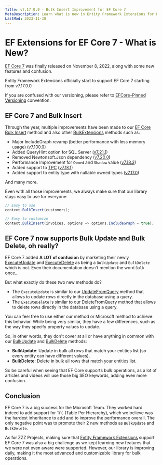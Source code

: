 ```yaml
---
Title: v7.17.0.0 - Bulk Insert Improvement for EF Core 7
MetaDescription: Learn what is new in Entity Framework Extensions for EF Core 7 and what the Microsoft new features called BulkUpdate and BulkDelete really are.
LastMod: 2023-11-30
---
```


# EF Extensions for EF Core 7 - What is New?

[EF Core 7](https://github.com/dotnet/efcore/releases/tag/v7.0.0) was finally released on November 8, 2022, along with some new features and confusion.

Entity Framework Extensions officially start to support EF Core 7 starting from v7.17.0.0

If you are confused with our versioning, please refer to [EFCore-Pinned Versioning](/efcore-pinned-versioning) convention.

## EF Core 7 and Bulk Insert

Through the year, multiple improvements have been made to our [EF Core Bulk Insert](/bulk-insert) method and also other [BulkExtensions](/bulk-extensions) methods such as:

- Major IncludeGraph revamp (better performance with less memory usage) ([v7.100.0](/v7-100-0-0-include-graph))
- Added QueryHint option for SQL Server ([v7.21.1](https://github.com/zzzprojects/EntityFramework-Extensions/releases/tag/7.21.1))
- Removed Newtonsoft.Json dependency ([v7.20.0](https://github.com/zzzprojects/EntityFramework-Extensions/releases/tag/7.20.0))
- Performance Improvement for `Owned` and `Shadow` value ([v7.18.3](https://github.com/zzzprojects/EntityFramework-Extensions/releases/tag/7.18.3))
- Added support to [TPC](https://www.learnentityframeworkcore.com/inheritance/table-per-concrete) ([v7.18.1](https://github.com/zzzprojects/EntityFramework-Extensions/releases/tag/7.18.1))
- Added support to entity type with nullable owned types ([v7.17.0](https://github.com/zzzprojects/EntityFramework-Extensions/releases/tag/7.17.0))

And many more.

Even with all those improvements, we always make sure that our library stays easy to use for everyone:

```csharp
// Easy to use
context.BulkInsert(customers);

// Easy to customize
context.BulkInsert(invoices, options => options.IncludeGraph = true);
```

## EF Core 7 now supports Bulk Update and Bulk Delete, oh really?

EF Core 7 added **A LOT of confusion** by marketing their newly [ExecuteUpdate](https://learn.microsoft.com/en-us/ef/core/saving/execute-insert-update-delete#executeupdate) and [ExecuteDelete](https://learn.microsoft.com/en-us/ef/core/saving/execute-insert-update-delete#executedelete) as being a `BulkUpdate` and `BulkDelete` which is not. Even their documentation doesn't mention the word `Bulk` once...

But what exactly do these two new methods do?

- The `ExecuteUpdate` is similar to our [UpdateFromQuery](/update-from-query) method that allows to update rows directly in the database using a query.
- The `ExecuteDelete` is similar to our [DeleteFromQuery](/delete-from-query) method that allows to delete rows directly in the database using a query.

You can feel free to use either our method or Microsoft method to achieve this behavior. While being very similar, they have a few differences, such as the way they specify property values to update.

So, in other words, they don't cover at all or have anything in common with our [BulkUpdate](/bulk-update) and [BulkDelete](/bulk-delete) methods:

- **BulkUpdate**: Update in bulk all rows that match your entities list (so every entity can have different values).
- **BulkDelete**: Delete in bulk all rows that match your entities list.

So be careful when seeing that EF Core supports bulk operations, as a lot of articles and videos will use those big SEO keywords, adding even more confusion.

## Conclusion

EF Core 7 is a big success for the Microsoft Team. They worked hard indeed to add support for `TPC` (Table Per Hierarchy), which we believe was the hardest inheritance to add and to improve the performance overall. The only negative point was to promote their 2 new methods as `BulkUpdate` and `BulkDelete`. 

As for ZZZ Projects, making sure that [Entity Framework Extensions](https://entityframework-extensions.net/) support EF Core 7 was also a big challenge as we kept learning new features that we were not even aware were supported. However, our library is improving daily, making it the most advanced and customizable library for bulk operations.
